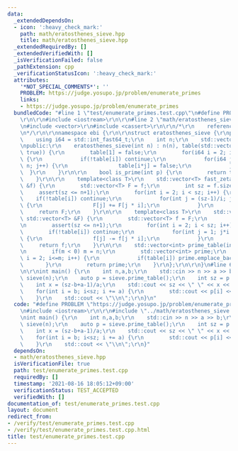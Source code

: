 ```yaml
---
data:
  _extendedDependsOn:
  - icon: ':heavy_check_mark:'
    path: math/eratosthenes_sieve.hpp
    title: math/eratosthenes_sieve.hpp
  _extendedRequiredBy: []
  _extendedVerifiedWith: []
  _isVerificationFailed: false
  _pathExtension: cpp
  _verificationStatusIcon: ':heavy_check_mark:'
  attributes:
    '*NOT_SPECIAL_COMMENTS*': ''
    PROBLEM: https://judge.yosupo.jp/problem/enumerate_primes
    links:
    - https://judge.yosupo.jp/problem/enumerate_primes
  bundledCode: "#line 1 \"test/enumerate_primes.test.cpp\"\n#define PROBLEM \"https://judge.yosupo.jp/problem/enumerate_primes\"\
    \r\n\r\n#include <iostream>\r\n\r\n#line 2 \"math/eratosthenes_sieve.hpp\"\n\r\
    \n#include <vector>\r\n#include <cassert>\r\n\r\n/*\r\n    reference: https://37zigen.com/sieve-eratosthenes/\r\
    \n*/\r\n\r\nnamespace ebi {\r\n\r\nstruct eratosthenes_sieve {\r\nprivate:\r\n\
    \    using i64 = std::int_fast64_t;\r\n    int n;\r\n    std::vector<bool> table;\r\
    \npublic:\r\n    eratosthenes_sieve(int n) : n(n), table(std::vector<bool>(n+1,\
    \ true)) {\r\n        table[1] = false;\r\n        for(i64 i = 2; i*i<=n; i++)\
    \ {\r\n            if(!table[i]) continue;\r\n            for(i64 j = i; i*j <=\
    \ n; j++) {\r\n                table[i*j] = false;\r\n            }\r\n      \
    \  }\r\n    }\r\n\r\n    bool is_prime(int p) {\r\n        return table[p];\r\n\
    \    }\r\n\r\n    template<class T>\r\n    std::vector<T> fast_zeta(const std::vector<T>\
    \ &f) {\r\n        std::vector<T> F = f;\r\n        int sz = f.size();\r\n   \
    \     assert(sz <= n+1);\r\n        for(int i = 2; i < sz; i++) {\r\n        \
    \    if(!table[i]) continue;\r\n            for(int j = (sz-1)/i; j >= 1; j--)\
    \ {\r\n                F[j] += F[j * i];\r\n            }\r\n        }\r\n   \
    \     return F;\r\n    }\r\n\r\n    template<class T>\r\n    std::vector<T> fast_mobius(const\
    \ std::vector<T> &F) {\r\n        std::vector<T> f = F;\r\n        int sz = F.size();\r\
    \n        assert(sz <= n+1);\r\n        for(int i = 2; i < sz; i++) {\r\n    \
    \        if(!table[i]) continue;\r\n            for(int j = 1; j*i < sz; j++)\
    \ {\r\n                f[j] -= f[j * i];\r\n            }\r\n        }\r\n   \
    \     return f;\r\n    }\r\n\r\n    std::vector<int> prime_table(int m = -1) {\r\
    \n        if(m < 0) m = n;\r\n        std::vector<int> prime;\r\n        for(int\
    \ i = 2; i<=m; i++) {\r\n            if(table[i]) prime.emplace_back(i);\r\n \
    \       }\r\n        return prime;\r\n    }\r\n};\r\n\r\n}\n#line 6 \"test/enumerate_primes.test.cpp\"\
    \n\r\nint main() {\r\n    int n,a,b;\r\n    std::cin >> n >> a >> b;\r\n    ebi::eratosthenes_sieve\
    \ sieve(n);\r\n    auto p = sieve.prime_table();\r\n    int sz = p.size();\r\n\
    \    int x = (sz-b+a-1)/a;\r\n    std::cout << sz << \" \" << x << '\\n';\r\n\
    \    for(int i = b; i<sz; i += a) {\r\n        std::cout << p[i] << \" \";\r\n\
    \    }\r\n    std::cout << \"\\n\";\r\n}\n"
  code: "#define PROBLEM \"https://judge.yosupo.jp/problem/enumerate_primes\"\r\n\r\
    \n#include <iostream>\r\n\r\n#include \"../math/eratosthenes_sieve.hpp\"\r\n\r\
    \nint main() {\r\n    int n,a,b;\r\n    std::cin >> n >> a >> b;\r\n    ebi::eratosthenes_sieve\
    \ sieve(n);\r\n    auto p = sieve.prime_table();\r\n    int sz = p.size();\r\n\
    \    int x = (sz-b+a-1)/a;\r\n    std::cout << sz << \" \" << x << '\\n';\r\n\
    \    for(int i = b; i<sz; i += a) {\r\n        std::cout << p[i] << \" \";\r\n\
    \    }\r\n    std::cout << \"\\n\";\r\n}"
  dependsOn:
  - math/eratosthenes_sieve.hpp
  isVerificationFile: true
  path: test/enumerate_primes.test.cpp
  requiredBy: []
  timestamp: '2021-08-16 18:05:12+09:00'
  verificationStatus: TEST_ACCEPTED
  verifiedWith: []
documentation_of: test/enumerate_primes.test.cpp
layout: document
redirect_from:
- /verify/test/enumerate_primes.test.cpp
- /verify/test/enumerate_primes.test.cpp.html
title: test/enumerate_primes.test.cpp
---
```

